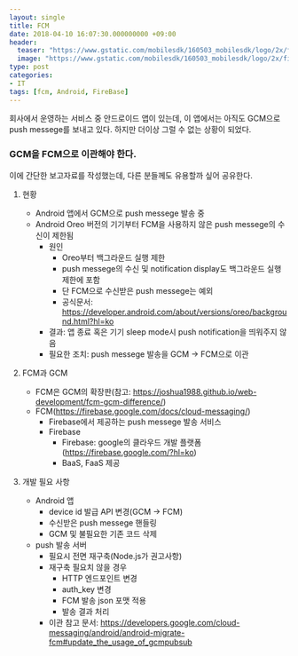 ```yaml
---
layout: single
title: FCM
date: 2018-04-10 16:07:30.000000000 +09:00
header:
  teaser: "https://www.gstatic.com/mobilesdk/160503_mobilesdk/logo/2x/firebase_96dp.png"
  image: "https://www.gstatic.com/mobilesdk/160503_mobilesdk/logo/2x/firebase_96dp.png"
type: post
categories:
- IT
tags: [fcm, Android, FireBase]
---
```


회사에서 운영하는 서비스 중 안드로이드 앱이 있는데, 이 앱에서는 아직도 GCM으로 push messege를 보내고 있다. 
하지만 더이상 그럴 수 없는 상황이 되었다. 

### **GCM을 FCM으로 이관해야 한다.** 

이에 간단한 보고자료를 작성했는데, 다른 분들께도 유용할까 싶어 공유한다.

1. 현황
    - Android 앱에서 GCM으로 push messege 발송 중
    - Android Oreo 버전의 기기부터 FCM을 사용하지 않은 push messege의 수신이 제한됨
        - 원인
            - Oreo부터 백그라운드 실행 제한
            - push messege의 수신 및 notification display도 백그라운드 실행 제한에 포함
            - 단 FCM으로 수신받은 push messege는 예외
            - 공식문서: https://developer.android.com/about/versions/oreo/background.html?hl=ko
        - 결과: 앱 종료 혹은 기기 sleep mode시 push notification을 띄워주지 않음
        - 필요한 조치: push messege 발송을 GCM -> FCM으로 이관

2. FCM과 GCM
    - FCM은 GCM의 확장판(참고: https://joshua1988.github.io/web-development/fcm-gcm-difference/)
    - FCM(https://firebase.google.com/docs/cloud-messaging/)
        - Firebase에서 제공하는 push messege 발송 서비스
        - Firebase
            - Firebase: google의 클라우드 개발 플랫폼(https://firebase.google.com/?hl=ko)
            - BaaS, FaaS 제공

3. 개발 필요 사항
    - Android 앱
        - device id 발급 API 변경(GCM -> FCM)
        - 수신받은 push messege 핸들링
        - GCM 및 불필요한 기존 코드 삭제
    - push 발송 서버
        - 필요시 전면 재구축(Node.js가 권고사항)
        - 재구축 필요치 않을 경우
            - HTTP 엔드포인트 변경
            - auth_key 변경
            - FCM 발송 json 포맷 적용
            - 발송 결과 처리
        - 이관 참고 문서: https://developers.google.com/cloud-messaging/android/android-migrate-fcm#update_the_usage_of_gcmpubsub